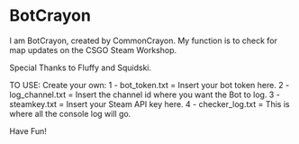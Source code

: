 # BotCrayon
I am BotCrayon, created by CommonCrayon. My function is to check for map updates on the CSGO Steam Workshop.

Special Thanks to Fluffy and Squidski.

TO USE:
Create your own:
1 - bot_token.txt = Insert your bot token here.
2 - log_channel.txt = Insert the channel id where you want the Bot to log.
3 - steamkey.txt = Insert your Steam API key here. 
4 - checker_log.txt = This is where all the console log will go.

Have Fun!
